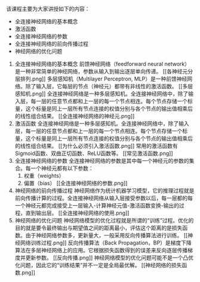 该课程主要为大家讲授如下的内容：
- 全连接神经网络的基本概念
- 激活函数
- 全连接神经网络的参数
- 全连接神经网络的前向传播过程
- 神经网络的优化问题


1. 全连接神经网络的基本概念
	前馈神经网络（feedforward neural network）是一种非常简单的神经网络，参数从输入到输出逐层单向传递。
	[[各神经元分层排列.png]]
	多层感知机（Multilayer Perceptron, MLP）是一种前馈神经网络。除了输入层，它每层的节点（神经元）都带有非线性的激活函数。
	[[多层感知机.png]]
	全连接神经网络是一种多层感知机。全连接神经网络中，除了输入层，每一层的任意节点都和上一层的每一个节点相连。每个节点存储一个标量，这个标量是同上一层所有节点连接的权值分别与各个节点的输出值相乘后的线性组合结果。
	[[全连接神经网络的神经元.png]]
2. 激活函数
	全连接神经网络是一种多层感知机。全连接神经网络中，除了输入层，每一层的任意节点都和上一层的每一个节点相连。每个节点存储一个标量，这个标量是同上一层所有节点连接的权值分别与各个节点的输出值相乘后的线性组合结果。
	[[为什么必须引入激活函数.png]]
	常用的激活函数有Sigmoid函数、双曲正切函数、ReLU函数等。
	[[常见激活函数.png]]
3. 全连接神经网络的参数
	全连接神经网络的参数是其中每一个神经元的参数的集合。每一个神经元都有以下参数：
	1. 权重（weights）
	2. 偏置（bias）
	[[全连接神经网络的参数.png]]
4. 神经网络的前向传播过程
	神经网络作为统计机器学习模型，它的推理过程就是前向传播计算的过程。全连接神经网络从输入层接受参数以后，每一层都的每一个神经元都完成接受上一层输入-计算神经元值-激活函数变换-输出的过程，直到输出层。
	[[全连接神经网络的使用.png]]
5. 神经网络的优化问题
	神经网络模型的优化过程就是所谓的“训练”过程。优化的目的就是要令最终输出与期望值之间的距离最小，评估这个距离的是损失函数。由于神经网络参数多，更新量大，一般采用反向传播算法进行训练。
	[[神经网络训练过程.png]]
	反向传播算法（Back Propagation，BP）是梯度下降算法在多层神经网络上的应用。它根据损失函数得到的误差来反向逐层传播梯度并更新参数。
	[[反向传播.png]]
	神经网络模型的优化问题可能不是一个凸优化问题，因此它的“训练结果”并不一定是全局最优解。
	[[神经网络的损失函数.png]]